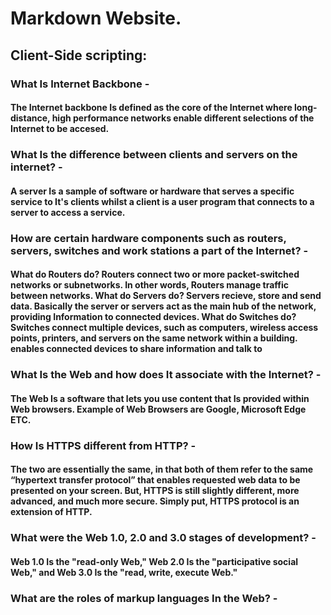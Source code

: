 <h1> Markdown Website.
 
<h2> Client-Side scripting:


 <h3> What Is Internet Backbone - <h4> The Internet backbone Is defined as the core of the Internet where long-distance, high performance networks enable different selections of the Internet to be accesed. 


<p><h3> What Is the difference between clients and servers on the internet? - <h4> A server Is a sample of software or hardware that  serves a specific service to It's clients whilst a client is a user program that connects to a server to access a service. 

 <h3> How are certain hardware components such as routers, servers, switches and work stations a part of the Internet? - <h4> What do Routers do? Routers connect two or more packet-switched networks or subnetworks. In other words, Routers manage traffic between networks. 
  What do Servers do? Servers recieve, store and send data. Basically the server or servers act as the main hub of the network, providing Information to connected devices. 
  What do Switches do? Switches connect multiple devices, such as computers, wireless access points, printers, and servers on the same network within a building. enables connected devices to share information and talk to

 <h3> What Is the Web and how does It associate with the Internet? - <h4> The Web Is a software that lets you use content that Is provided within Web browsers. Example of Web Browsers are Google, Microsoft Edge ETC.

 <h3> How Is HTTPS different from HTTP? - <h4> The two are essentially the same, in that both of them refer to the same “hypertext transfer protocol” that enables requested web data to be presented on your screen. But, HTTPS is still slightly different, more advanced, and much more secure. Simply put, HTTPS protocol is an extension of HTTP.

 <h3> What were the Web 1.0, 2.0 and 3.0 stages of development? - <h4> Web 1.0 Is the "read-only Web," Web 2.0 Is the "participative social Web," and Web 3.0 Is the "read, write, execute Web." 

 <h3> What are the roles of markup languages In the Web? - <h4> 
 <h3> 

